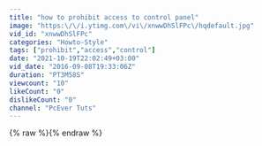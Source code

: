 ```yaml
---
title: "how to prohibit access to control panel"
image: "https:\/\/i.ytimg.com\/vi\/xnwwDhSlFPc\/hqdefault.jpg"
vid_id: "xnwwDhSlFPc"
categories: "Howto-Style"
tags: ["prohibit","access","control"]
date: "2021-10-19T22:02:49+03:00"
vid_date: "2016-09-08T19:33:06Z"
duration: "PT3M58S"
viewcount: "10"
likeCount: "0"
dislikeCount: "0"
channel: "PcEver Tuts"
---
```

{% raw %}{% endraw %}
